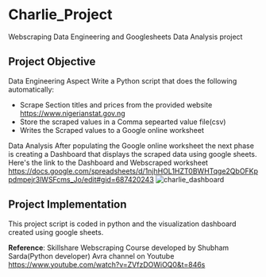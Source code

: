 # Charlie_Project
Webscraping Data Engineering and Googlesheets Data Analysis project

## Project Objective
Data Engineering Aspect
Write a Python script that does the following automatically:
* Scrape Section titles and prices from the provided website https://www.nigerianstat.gov.ng 
* Store the scraped values in a Comma sepearted value file(csv) 
* Writes the Scraped values to a Google online worksheet 

Data Analysis
After populating the Google online worksheet the next phase is creating a Dashboard that displays the scraped data using google sheets.
Here's the link to the Dashboard and Webscraped worksheet 
https://docs.google.com/spreadsheets/d/1njhHOL1HZT0BWHTqge2QbOFKppdmpejr3lWSFcms_Jo/edit#gid=687420243
![charlie_dashboard](https://user-images.githubusercontent.com/66309302/178146919-6e106cd6-656f-49cc-bd30-13903d568660.PNG)

## Project Implementation
This project script is coded in python and the visualization dashboard created using google sheets.

**Reference**:
Skillshare Webscraping Course developed by Shubham Sarda(Python developer)
Avra channel on Youtube https://www.youtube.com/watch?v=ZVfzDOWiOQ0&t=846s
